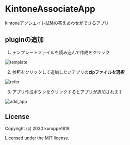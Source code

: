 # KintoneAssociateApp
kintoneアソシエイト試験の答えあわせができるアプリ

## pluginの追加
1. テンプレートファイルを読み込んで作成をクリック

![template](https://user-images.githubusercontent.com/17245737/59142581-7be65500-89fb-11e9-94f3-a5b454fdb75f.png)

2. 参照をクリックして追加したいアプリの**zipファイルを選択**

![refer](https://user-images.githubusercontent.com/17245737/59142567-4fcad400-89fb-11e9-88b5-598729802473.png)

3. アプリ作成ボタンをクリックするとアプリが追加されます

![add_app](https://user-images.githubusercontent.com/17245737/59142709-fc598580-89fc-11e9-820a-d9bf0f497ee5.png)

## License
Copyright (c) 2020 kuroppe1819

Licensed under the <a href="LICENSE">MIT</a> license.
